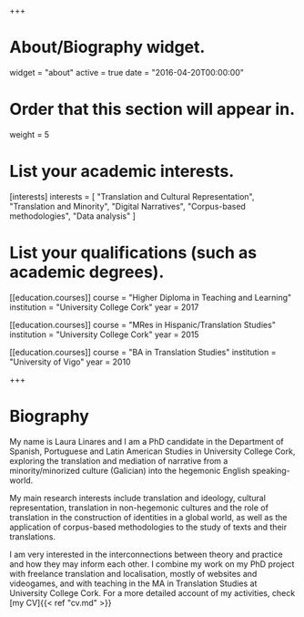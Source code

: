 +++
# About/Biography widget.
widget = "about"
active = true
date = "2016-04-20T00:00:00"

# Order that this section will appear in.
weight = 5

# List your academic interests.
[interests]
  interests = [
    "Translation and Cultural Representation",
    "Translation and Minority",
    "Digital Narratives",
    "Corpus-based methodologies",
    "Data analysis"
  ]

# List your qualifications (such as academic degrees).
[[education.courses]]
  course = "Higher Diploma in Teaching and Learning"
  institution = "University College Cork"
  year = 2017

[[education.courses]]
  course = "MRes in Hispanic/Translation Studies"
  institution = "University College Cork"
  year = 2015

[[education.courses]]
  course = "BA in Translation Studies"
  institution = "University of Vigo"
  year = 2010
 
+++

# Biography

My name is Laura Linares and I am a PhD candidate in the Department of Spanish, Portuguese and Latin American Studies in University College Cork, exploring the translation and mediation of narrative from a minority/minorized culture (Galician) into the hegemonic English speaking-world. 

My main research interests include translation and ideology, cultural representation, translation in non-hegemonic cultures and the role of translation in the construction of identities in a global world, as well as the application of corpus-based methodologies to the study of texts and their translations. 

I am very interested in the interconnections between theory and practice and how they may inform each other. I combine my work on my PhD project with freelance translation and localisation, mostly of websites and videogames, and with teaching in the MA in Translation Studies at University College Cork. For a more detailed account of my activities, check [my CV]{{< ref "cv.md" >}}
